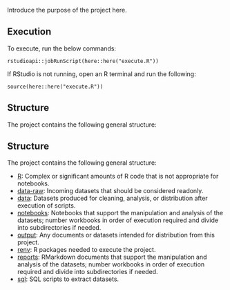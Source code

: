 Introduce the purpose of the project here.

## Execution
To execute, run the below commands:

```{r}
rstudioapi::jobRunScript(here::here("execute.R"))
```

If RStudio is not running, open an R terminal and run the following:

```{r}
source(here::here("execute.R"))
```

## Structure
The project contains the following general structure:

## Structure
The project contains the following general structure:

* [R](./R): Complex or significant amounts of R code that is not appropriate for notebooks.
* [data-raw](./data-raw): Incoming datasets that should be considered readonly.
* [data](./data): Datasets produced for cleaning, analysis, or distribution after execution of scripts.
* [notebooks](./notebooks): Notebooks that support the manipulation and analysis of the datasets; number workbooks in order of execution required and divide into subdirectories if needed.
* [output](./output): Any documents or datasets intended for distribution from this project.
* [renv](./renv): R packages needed to execute the project.
* [reports](./reports): RMarkdown documents that support the manipulation and analysis of the datasets; number workbooks in order of execution required and divide into subdirectories if needed.
* [sql](./sql): SQL scripts to extract datasets.
